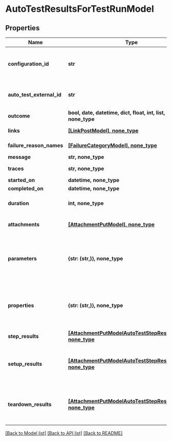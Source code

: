 # AutoTestResultsForTestRunModel


## Properties
Name | Type | Description | Notes
------------ | ------------- | ------------- | -------------
**configuration_id** | **str** | Specifies the GUID of the autotest configuration, which was specified when the test run was created. | 
**auto_test_external_id** | **str** | Specifies the external ID of the autotest, which was specified when the test run was created. | 
**outcome** | **bool, date, datetime, dict, float, int, list, str, none_type** | Specifies the result of the autotest execution. | 
**links** | [**[LinkPostModel], none_type**](LinkPostModel.md) | Specifies the links in the autotest. | [optional] 
**failure_reason_names** | [**[FailureCategoryModel], none_type**](FailureCategoryModel.md) | Specifies the cause of autotest failure. | [optional] 
**message** | **str, none_type** | A comment for the result. | [optional] 
**traces** | **str, none_type** | An extended comment or a stack trace. | [optional] 
**started_on** | **datetime, none_type** | Test run start date. | [optional] 
**completed_on** | **datetime, none_type** | Test run end date. | [optional] 
**duration** | **int, none_type** | Expected or actual duration of the test run execution in milliseconds. | [optional] 
**attachments** | [**[AttachmentPutModel], none_type**](AttachmentPutModel.md) | Specifies an attachment GUID. Multiple values can be sent. | [optional] 
**parameters** | **{str: (str,)}, none_type** | \&quot;&lt;b&gt;parameter&lt;/b&gt;\&quot;: \&quot;&lt;b&gt;value&lt;/b&gt;\&quot; pair with arbitrary custom parameters. Multiple parameters can be sent. | [optional] 
**properties** | **{str: (str,)}, none_type** | \&quot;&lt;b&gt;property&lt;/b&gt;\&quot;: \&quot;&lt;b&gt;value&lt;/b&gt;\&quot; pair with arbitrary custom properties. Multiple properties can be sent. | [optional] 
**step_results** | [**[AttachmentPutModelAutoTestStepResultsModel], none_type**](AttachmentPutModelAutoTestStepResultsModel.md) | Specifies the results of individual steps. | [optional] 
**setup_results** | [**[AttachmentPutModelAutoTestStepResultsModel], none_type**](AttachmentPutModelAutoTestStepResultsModel.md) | Specifies the results of setup steps. For information on supported values, see the &#x60;stepResults&#x60; parameter above. | [optional] 
**teardown_results** | [**[AttachmentPutModelAutoTestStepResultsModel], none_type**](AttachmentPutModelAutoTestStepResultsModel.md) | Specifies the results of the teardown steps. For information on supported values, see the &#x60;stepResults&#x60; parameter above. | [optional] 

[[Back to Model list]](../README.md#documentation-for-models) [[Back to API list]](../README.md#documentation-for-api-endpoints) [[Back to README]](../README.md)


